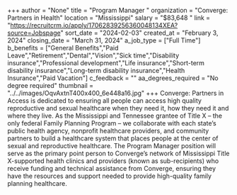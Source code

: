+++
author = "None"
title = "Program Manager "
organization = "Converge: Partners in Health"
location = "Mississippi"
salary = "$83,648 "
link = "https://recruitcrm.io/apply/17062839256360048134XEA?source=Jobspage"
sort_date = "2024-02-03"
created_at = "February 3, 2024"
closing_date = "March 31, 2024"
a_job_type = ["Full Time"]
b_benefits = ["General Benefits","Paid Leave","Retirement","Dental","Vision","Sick time","Disability insurance","Professional development","Life insurance","Short-term disability insurance","Long-term disability insurance","Health Insurance","Paid Vacation"]
c_feedback = ""
aa_degrees_required = "No degree required"
thumbnail = "../../images/OqvAxtnT400x400_6e448a16.jpg"
+++
Converge: Partners in Access is dedicated to ensuring all people can access high quality reproductive and sexual healthcare when they need it, how they need it and where they live. As the Mississippi and Tennessee grantee of Title X – the only federal Family Planning Program – we collaborate with each state’s public health agency, nonprofit healthcare providers, and community partners to build a healthcare system that places people at the center of sexual and reproductive healthcare. The Program Manager position will serve as the primary point person to Converge’s network of Mississippi Title X-supported health clinics and providers (known as sub-recipients) who receive funding and technical assistance from Converge, ensuring they have the resources and support needed to provide high-quality family planning healthcare.  
